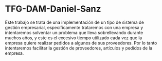 # TFG-DAM-Daniel-Sanz
Este trabajo se trata de una implementación de un tipo de sistema de gestión empresarial, específicamente trataremos con una empresa y intentaremos solventar un problema que lleva sobrellevando durante muchos años, y este es el excesivo tiempo utilizado cada vez que la empresa quiere realizar pedidos a algunos de sus proveedores. Por lo tanto intentaremos facilitar la gestión de proveedores, artículos y pedidos de la empresa. 
